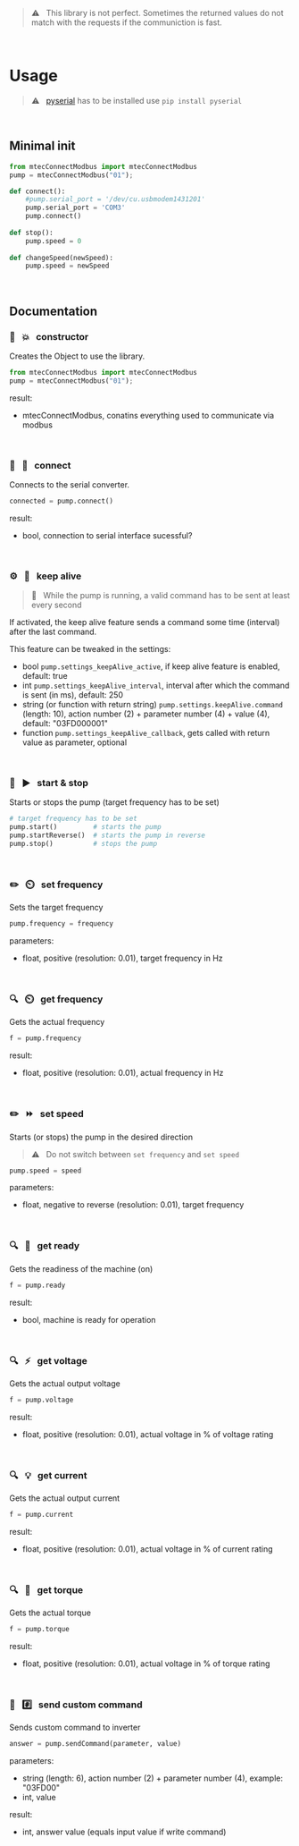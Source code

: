 > :warning: &nbsp; This library is not perfect. Sometimes the returned values do not match with the requests if the communiction is fast.

&nbsp;

# Usage

> :warning: &nbsp; [pyserial](https://github.com/pyserial/pyserial) has to be installed
> use `pip install pyserial`

&nbsp;

## Minimal init

```python
from mtecConnectModbus import mtecConnectModbus
pump = mtecConnectModbus("01");

def connect():
    #pump.serial_port = '/dev/cu.usbmodem1431201'
    pump.serial_port = 'COM3'
    pump.connect()
    
def stop():
    pump.speed = 0
    
def changeSpeed(newSpeed):
    pump.speed = newSpeed
```

&nbsp;

## Documentation

### :wrench: &nbsp; :boom: &nbsp; constructor

Creates the Object to use the library.

```python
from mtecConnectModbus import mtecConnectModbus
pump = mtecConnectModbus("01");
```

result:
* mtecConnectModbus, conatins everything used to communicate via modbus

&nbsp;

### :wrench: &nbsp; :electric_plug: &nbsp; connect

Connects to the serial converter.

```python
connected = pump.connect()
```

result:
* bool, connection to serial interface sucessful?

&nbsp;

### :gear: &nbsp; :arrows_counterclockwise: &nbsp; keep alive

> :memo: &nbsp; While the pump is running, a valid command has to be sent at least every second

If activated, the keep alive feature sends a command some time (interval) after the last command.

This feature can be tweaked in the settings:

* bool `pump.settings_keepAlive_active`, if keep alive feature is enabled, default: true
* int `pump.settings_keepAlive_interval`, interval after which the command is sent (in ms), default: 250
* string (or function with return string) `pump.settings.keepAlive.command` (length: 10), action number (2) + parameter number (4) + value (4), default: "03FD000001"
* function `pump.settings_keepAlive_callback`, gets called with return value as parameter, optional

&nbsp;

### :wrench: &nbsp; :arrow_forward: &nbsp; start & stop

Starts or stops the pump (target frequency has to be set)

```python
# target frequency has to be set
pump.start()         # starts the pump
pump.startReverse()  # starts the pump in reverse
pump.stop()          # stops the pump
```

&nbsp;

### :pencil2: &nbsp; :timer_clock: &nbsp; set frequency

Sets the target frequency

```python
pump.frequency = frequency
```

parameters:
* float, positive (resolution: 0.01), target frequency in Hz

&nbsp;

### :mag: &nbsp; :timer_clock: &nbsp; get frequency

Gets the actual frequency

```python
f = pump.frequency
```

result:
* float, positive (resolution: 0.01), actual frequency in Hz

&nbsp;

### :pencil2: &nbsp; :fast_forward: &nbsp; set speed

Starts (or stops) the pump in the desired direction

> :warning: &nbsp; Do not switch between `set frequency` and `set speed`

```python
pump.speed = speed
```

parameters:
* float, negative to reverse (resolution: 0.01), target frequency

&nbsp;

### :mag: &nbsp; :vertical_traffic_light: &nbsp; get ready

Gets the readiness of the machine (on)

```python
f = pump.ready
```

result:
* bool, machine is ready for operation

&nbsp;

### :mag: &nbsp; :zap: &nbsp; get voltage

Gets the actual output voltage

```python
f = pump.voltage
```

result:
* float, positive (resolution: 0.01), actual voltage in % of voltage rating

&nbsp;

### :mag: &nbsp; :bulb: &nbsp; get current

Gets the actual output current

```python
f = pump.current
```

result:
* float, positive (resolution: 0.01), actual voltage in % of current rating

&nbsp;

### :mag: &nbsp; :muscle: &nbsp; get torque

Gets the actual torque

```python
f = pump.torque
```

result:
* float, positive (resolution: 0.01), actual voltage in % of torque rating

&nbsp;

### :wrench: &nbsp; :hash: &nbsp; send custom command

Sends custom command to inverter

```python
answer = pump.sendCommand(parameter, value)
```

parameters:
* string (length: 6), action number (2) + parameter number (4), example: "03FD00"
* int, value

result:
* int, answer value (equals input value if write command)

&nbsp;
